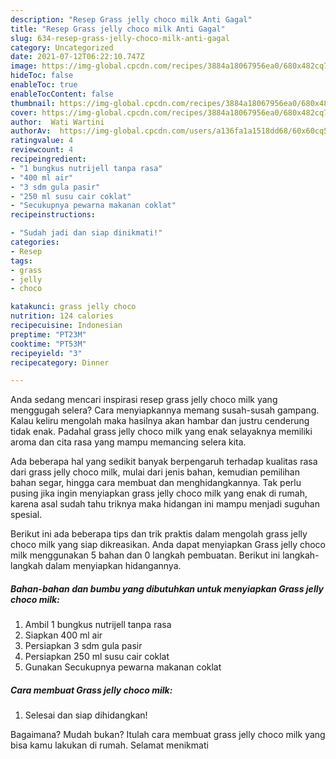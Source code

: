 ```yaml
---
description: "Resep Grass jelly choco milk Anti Gagal"
title: "Resep Grass jelly choco milk Anti Gagal"
slug: 634-resep-grass-jelly-choco-milk-anti-gagal
category: Uncategorized
date: 2021-07-12T06:22:10.747Z
image: https://img-global.cpcdn.com/recipes/3884a18067956ea0/680x482cq70/grass-jelly-choco-milk-foto-resep-utama.jpg
hideToc: false
enableToc: true
enableTocContent: false
thumbnail: https://img-global.cpcdn.com/recipes/3884a18067956ea0/680x482cq70/grass-jelly-choco-milk-foto-resep-utama.jpg
cover: https://img-global.cpcdn.com/recipes/3884a18067956ea0/680x482cq70/grass-jelly-choco-milk-foto-resep-utama.jpg
author:  Wati Wartini
authorAv:  https://img-global.cpcdn.com/users/a136fa1a1518dd68/60x60cq50/avatar.jpg
ratingvalue: 4
reviewcount: 4
recipeingredient:
- "1 bungkus nutrijell tanpa rasa"
- "400 ml air"
- "3 sdm gula pasir"
- "250 ml susu cair coklat"
- "Secukupnya pewarna makanan coklat"
recipeinstructions:

- "Sudah jadi dan siap dinikmati!"
categories:
- Resep
tags:
- grass
- jelly
- choco

katakunci: grass jelly choco 
nutrition: 124 calories
recipecuisine: Indonesian
preptime: "PT23M"
cooktime: "PT53M"
recipeyield: "3"
recipecategory: Dinner

---
```



Anda sedang mencari inspirasi resep grass jelly choco milk yang menggugah selera? Cara menyiapkannya memang susah-susah gampang. Kalau keliru mengolah maka hasilnya akan hambar dan justru cenderung tidak enak. Padahal grass jelly choco milk yang enak selayaknya memiliki aroma dan cita rasa yang mampu memancing selera kita.


Ada beberapa hal yang sedikit banyak berpengaruh terhadap kualitas rasa dari grass jelly choco milk, mulai dari jenis bahan, kemudian pemilihan bahan segar, hingga cara membuat dan menghidangkannya. Tak perlu pusing jika ingin menyiapkan grass jelly choco milk yang enak di rumah, karena asal sudah tahu triknya maka hidangan ini mampu menjadi suguhan spesial.




Berikut ini ada beberapa tips dan trik praktis dalam mengolah grass jelly choco milk yang siap dikreasikan. Anda dapat menyiapkan Grass jelly choco milk menggunakan 5 bahan dan 0 langkah pembuatan. Berikut ini langkah-langkah dalam menyiapkan hidangannya.

<!--inarticleads1-->

##### Bahan-bahan dan bumbu yang dibutuhkan untuk menyiapkan Grass jelly choco milk:

1. Ambil 1 bungkus nutrijell tanpa rasa
1. Siapkan 400 ml air
1. Persiapkan 3 sdm gula pasir
1. Persiapkan 250 ml susu cair coklat
1. Gunakan Secukupnya pewarna makanan coklat




<!--inarticleads2-->

##### Cara membuat Grass jelly choco milk:


1. Selesai dan siap dihidangkan!



Bagaimana? Mudah bukan? Itulah cara membuat grass jelly choco milk yang bisa kamu lakukan di rumah. Selamat menikmati
